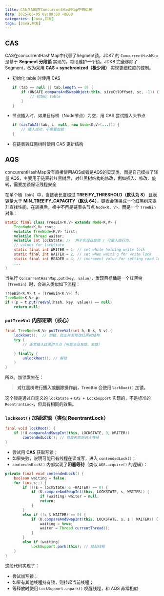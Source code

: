 ```yaml
---
title: CAS与AQS在ConcurrentHashMap中的运用
date: 2025-06-05 09:00:00 +0800
categories: [Java,并发]
tags: [Java,并发]
---
```




## CAS

CAS在concurrentHashMap中代替了Segment锁，JDK7 的 `ConcurrentHashMap` 是基于 **Segment 分段锁** 实现的，每段维护一个锁。JDK8 完全移除了 Segment，改为采用 **CAS + synchronized（极少用）** 实现更细粒度的控制。

- 初始化 table 时使用 CAS

  ```java
  if (tab == null || tab.length == 0) {
      if (UNSAFE.compareAndSwapObject(this, sizeCtlOffset, sc, -1)) {
          // 初始化 table
      }
  }
  ```

- 节点插入时，如果目标桶（Node节点）为空，用 CAS 尝试插入头节点

  ```java
  if (casTabAt(tab, i, null, new Node<K,V>(...))) {
      // 插入成功，不需要加锁
  }
  ```

- 在链表转红黑树时使用 CAS 更新结构

## AQS

concurrentHashMap没有直接使用AQS或者是AQS的实现类，而是自己模拟了轻量 AQS，主要用于链表转红黑树后，对红黑树结构的修改，例如插入、修改、旋转，需要加锁保证线程安全

在单个桶（bin）中，当链表长度超过 **TREEIFY_THRESHOLD（默认为 8）** 且表容量大于 **MIN_TREEIFY_CAPACITY（默认 64）**，链表会转换成一个红黑树来提升查找性能。在转换后，桶中不再是链表头节点 `Node<K, V>`，而是一个 `TreeBin` 对象：

```java
static final class TreeBin<K,V> extends Node<K,V> {
    TreeNode<K,V> root;
    volatile TreeNode<K,V> first;
    volatile Thread waiter;
    volatile int lockState; //  用于实现自旋锁 / 可重入锁行为。
    // values for lockState
	static final int WRITER = 1; // set while holding write lock
	static final int WAITER = 2; // set when waiting for write lock
	static final int READER = 4; // increment value for setting read lock
    ...
}
```

当执行 `ConcurrentHashMap.put(key, value)`，发现目标桶是一个红黑树（`TreeBin`）时，会进入类似如下流程：

```java
TreeBin<K,V> t = (TreeBin<K,V>) f;
TreeNode<K,V> p;
if ((p = t.putTreeVal(hash, key, value)) == null)
    return null;
```

### `putTreeVal` 内部逻辑（核心）

```java
final TreeNode<K,V> putTreeVal(int h, K k, V v) {
    lockRoot();  // 加锁，防止并发修改红黑树结构
    try {
        // 正常插入红黑树节点（可能涉及左旋、右旋）
        ...
    } finally {
        unlockRoot(); // 解锁
    }
}
```

所以，加锁发生在：

> **对红黑树进行插入或删除操作前，TreeBin 会使用 `lockRoot()` 加锁。**

这个锁是通过自定义的 `lockState` + `CAS + LockSupport` 实现的，不是标准的 `ReentrantLock`，但具有相同的效果。

### `lockRoot()` 加锁逻辑（类似 ReentrantLock）

```java
final void lockRoot() {
    if (!U.compareAndSwapInt(this, LOCKSTATE, 0, WRITER))
        contendedLock(); // 自旋失败则进入等待
}
```

- 尝试用 **CAS** 获取写锁；
- 如果失败，说明可能已有线程在读或写，进入 `contendedLock()`；
- `contendedLock()` 内部实现了**阻塞等待**（类似 `AQS.acquire()` 的逻辑）：

```java
private final void contendedLock() {
    boolean waiting = false;
    for (int s;;) {
        if (((s = lockState) & ~WAITER) == 0) {
            if (U.compareAndSwapInt(this, LOCKSTATE, s, WRITER)) {
                if (waiting) waiter = null;
                return;
            }
        }
        else if ((s & WAITER) == 0) {
            if (U.compareAndSwapInt(this, LOCKSTATE, s, s | WAITER)) {
                waiting = true;
                waiter = Thread.currentThread();
            }
        }
        else if (waiting)
            LockSupport.park(this); // 挂起线程
    }
}
```

这段代码实现了：

- 尝试加写锁；
- 如果有其他线程持有锁，则挂起当前线程；
- 等释放时使用 `LockSupport.unpark()` 唤醒线程，和 AQS 非常相似
